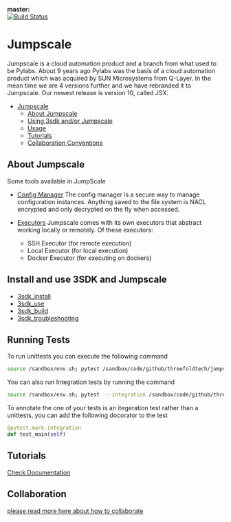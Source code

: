 **master:**  
[![Build Status](http://188.165.233.148:6010/status?repo=threefoldtech/jumpscaleX_core&&branch=master)](http://188.165.233.148:6010/status?repo=threefoldtech/jumpscaleX_core&&branch=master&&result=True)

# Jumpscale

Jumpscale is a cloud automation product and a branch from what used to be 
Pylabs. About 9 years ago Pylabs was the basis of a cloud automation product 
which was acquired by SUN Microsystems from Q-Layer. In the mean time we are 
4 versions further and we have rebranded it to Jumpscale. 
Our newest release is version 10, called JSX.

- [Jumpscale](#jumpscale)
  - [About Jumpscale](#about-jumpscale)
  - [Using 3sdk and/or Jumpscale](docs/3sdk/readme.md)
  - [Usage](#usage)
  - [Tutorials](#tutorials)
  - [Collaboration Conventions](#collaboration-conventions)

## About Jumpscale

Some tools available in JumpScale

* [Config Manager](docs/config/configmanager.md)
  The config manager is a secure way to manage configuration instances.
  Anything saved to the file system is NACL encrypted and only decrypted on
  the fly when accessed.

* [Executors](docs/Internals/Executors.md)
  Jumpscale comes with its own executors that abstract working locally or
  remotely.  Of these executors:

  * SSH Executor (for remote execution)
  * Local Executor (for local execution)
  * Docker Executor (for executing on dockers)

## Install and use 3SDK and Jumpscale

- [3sdk_install](docs/3sdk/3sdk_install.md)
- [3sdk_use](docs/3sdk/3sdk_use.md)
- [3sdk_build](docs/3sdk/3sdk_build.md)
- [3sdk_troubleshooting](docs/3sdk/3sdk_troubleshooting.md)

## Running Tests
To run unittests you can execute the following command
```bash
source /sandbox/env.sh; pytest /sandbox/code/github/threefoldtech/jumpscaleX/
```

You can also run Integration tests by running the command
```bash
source /sandbox/env.sh; pytest  --integration /sandbox/code/github/threefoldtech/jumpscaleX/
```

To annotate the one of your tests is an itegeration test rather than a unittests, you can add the following docorator to the test
```python
@pytest.mark.integration
def test_main(self)
```

## Tutorials

[Check Documentation](docs/howto/README.md)


## Collaboration

[please read more here about how to collaborate](https://github.com/threefoldtech/home/tree/master/contribution)
